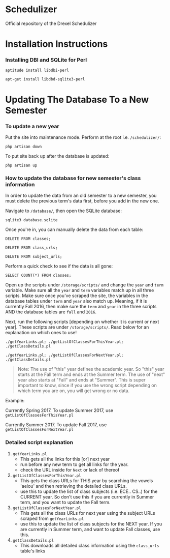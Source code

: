 # Schedulizer

Official repository of the Drexel Schedulizer

# Installation Instructions

### Installing DBI and SQLite for Perl

    aptitude install libdbi-perl

    apt-get install libdbd-sqlite3-perl

# Updating The Database To a New Semester

### To update a new year

Put the site into maintenance mode. Perform at the root i.e. `/schedulizer/`:

    php artisan down

To put site back up after the database is updated:

    php artisan up

### How to update the database for new semester's class information

In order to update the data from an old semester to a new semester, you must delete the previous term's data first, before you add in the new one.

Navigate to `/database/`, then open the SQLite database:

    sqlite3 database.sqlite

Once you're in, you can manually delete the data from each table:

    DELETE FROM classes;

    DELETE FROM class_urls;

    DELETE FROM subject_urls;

Perform a quick check to see if the data is all gone:

    SELECT COUNT(*) FROM classes;

Open up the scripts under `/storage/scripts/` and change the `year` and `term` variable. Make sure all the `year` and `term` variables match up in all three scripts. Make sure once you've scraped the site, the variables in the database tables under `term` and `year` also match up. Meaning, if it is currently Fall 2016, then make sure the `term` and `year` in the three scripts AND the database tables are `fall` and `2016`. 

Next, run the following scripts [depending on whether it is current or
next year]. These scripts are under `/storage/scripts/`. Read below for an explanation on which ones to use!

    ./getYearLinks.pl; ./getListOfClassesForThisYear.pl; ./getClassDetails.pl

    ./getYearLinks.pl; ./getListOfClassesForNextYear.pl; ./getClassDetails.pl

> Note: The use of "this" year defines the academic year. So "this" year starts at the Fall term and ends at the Summer term. The use of "next" year also starts at "Fall" and ends at "Summer". This is super important to know, since if you use the wrong script depending on which term you are on, you will get wrong or no data. 

Example:

Currently Spring 2017. To update Summer 2017, use `getListOfClassesForThisYear.pl`

Currently Summer 2017. To update Fall 2017, use `getListOfClassesForNextYear.pl`

### Detailed script explanation

1. `getYearLinks.pl`
    - This gets all the links for this [or] next year 
    - run before any new term to get all links for the year.
    - check the URL inside for `Next` or lack of thereof
2. `getListOfClassesForThisYear.pl`
    - This gets the class URLs for THIS year by searching the vowels
      'aeiou' and then retrieving the detailed class URLs. 
    - use this to update the list of class subjects (i.e. ECE..
      CS..) for the CURRENT year. So don't use this if you are
      currently in Summer term, and you want to update the Fall
      term.  
3. `getListOfClassesForNextYear.pl` 
    - This gets all the class URLs for next year using the subject
      URLs scraped from `getYearLinks.pl`
    - use this to update the list of class subjects for the
      NEXT year. If you are currently in Summer term, and
      want to update Fall classes, use this.
4. `getClassDetails.pl`
    - This downloads all detailed class information using the
      `class_urls` table's links

